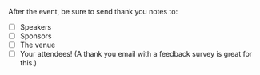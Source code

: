 After the event, be sure to send thank you notes to:
- [ ] Speakers
- [ ] Sponsors
- [ ] The venue
- [ ] Your attendees! (A thank you email with a feedback survey is great for this.) 

